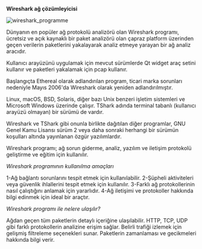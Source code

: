 
**Wireshark ağ çözümleyicisi**

![wireshark_programme](https://github.com/user-attachments/assets/eeada3b0-4c2d-4df8-bc2c-b8b9ccc8cdcc) <br/>

Dünyanın en popüler ağ protokolü analizörü olan Wireshark programı, ücretsiz ve açık kaynaklı bir paket analizörü olan çapraz platform üzerinden geçen verilerin paketlerini yakalayarak analiz etmeye yarayan bir ağ analiz aracıdır.

Kullanıcı arayüzünü uygulamak için mevcut sürümlerde Qt widget araç setini kullanır ve paketleri yakalamak için pcap kullanır.

Başlangıçta Ethereal olarak adlandırılan program, ticari marka sorunları nedeniyle Mayıs 2006'da Wireshark olarak yeniden adlandırılmıştır.

Linux, macOS, BSD, Solaris, diğer bazı Unix benzeri işletim sistemleri ve Microsoft Windows üzerinde çalışır. TShark adında terminal tabanlı (kullanıcı arayüzü olmayan) bir sürümü de vardır.

Wireshark ve TShark gibi onunla birlikte dağıtılan diğer programlar, GNU Genel Kamu Lisansı sürüm 2 veya daha sonraki herhangi bir sürümün koşulları altında yayınlanan özgür yazılımlardır.

Wireshark programı; ağ sorun giderme, analiz, yazılım ve iletişim protokolü geliştirme ve eğitim için kullanılır.

*Wireshark programının kullanılma amaçları*

1-Ağ bağlantı sorunlarını tespit etmek için kullanılabilir.
2-Şüpheli aktiviteleri veya güvenlik ihlallerini tespit etmek için kullanılır.
3-Farklı ağ protokollerinin nasıl çalıştığını anlamak için yararlıdır.
4-Ağ iletişimi ve protokoller hakkında bilgi edinmek için ideal bir araçtır.

*Wireshark programı ile nelere ulaşılır?*

Ağdan geçen tüm paketlerin detaylı içeriğine ulaşılabilir.
HTTP, TCP, UDP gibi farklı protokollerin analizine erişim sağlar.
Belirli trafiği izlemek için gelişmiş filtreleme seçenekleri sunar.
Paketlerin zamanlaması ve gecikmeleri hakkında bilgi verir.
